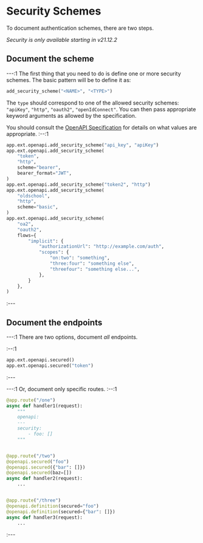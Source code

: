 # Security Schemes

To document authentication schemes, there are two steps.

_Security is only available starting in v21.12.2_

## Document the scheme

---:1 The first thing that you need to do is define one or more security schemes. The basic pattern will be to define it as:

```python
add_security_scheme("<NAME>", "<TYPE>")
```

The `type` should correspond to one of the allowed security schemes: `"apiKey"`, `"http"`, `"oauth2"`, `"openIdConnect"`. You can then pass appropriate keyword arguments as allowed by the specification.

You should consult the [OpenAPI Specification](https://swagger.io/specification/) for details on what values are appropriate. :--:1
```python
app.ext.openapi.add_security_scheme("api_key", "apiKey")
app.ext.openapi.add_security_scheme(
    "token",
    "http",
    scheme="bearer",
    bearer_format="JWT",
)
app.ext.openapi.add_security_scheme("token2", "http")
app.ext.openapi.add_security_scheme(
    "oldschool",
    "http",
    scheme="basic",
)
app.ext.openapi.add_security_scheme(
    "oa2",
    "oauth2",
    flows={
        "implicit": {
            "authorizationUrl": "http://example.com/auth",
            "scopes": {
                "on:two": "something",
                "three:four": "something else",
                "threefour": "something else...",
            },
        }
    },
)
```
:---

## Document the endpoints

---:1 There are two options, document _all_ endpoints.

:--:1
```python
app.ext.openapi.secured()
app.ext.openapi.secured("token")
```
:---

---:1 Or, document only specific routes. :--:1
```python
@app.route("/one")
async def handler1(request):
    """
    openapi:
    ---
    security:
        - foo: []
    """


@app.route("/two")
@openapi.secured("foo")
@openapi.secured({"bar": []})
@openapi.secured(baz=[])
async def handler2(request):
    ...


@app.route("/three")
@openapi.definition(secured="foo")
@openapi.definition(secured={"bar": []})
async def handler3(request):
    ...
```
:---
